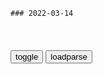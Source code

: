 ```tip
### 2022-03-14
```

<table id="tbc" style="white-space:pre-wrap">
</table>
<button onclick="toggleb()">toggle</button>
<button onclick="loadparse()">loadparse</button>
<br>
<!-- 🌸<br>🍅-　-🍑<hr>🍀 -->
<pre>
<textarea rows="30" cols="100" style="display: none" id="tar">

女性性侵害案件中，66%是熟人作案！
https://k.sina.cn/article_1147703514_m446890da03300raun.html

<font size="1" style="color:#DCDCDC">2022-03-14</font>

熟人下“缓解性冷淡药”数据告诉你熟人犯案多可怕
https://baijiahao.baidu.com/s?id=1672101651869252030&wfr=spider&for=pc

<font size="1" style="color:#DCDCDC">2022-03-14</font>

前男友三番五次上门，室友被吓到不敢独自回家。#破壳计划#-度小视
https://quanmin.baidu.com/sv?source=share-h5&pd=&vid=4557250048915406363&shared_cuid=AGLOB

女性遭遇熟人犯案时，要冷静智取，及时寻求他人帮助，

<font size="1" style="color:#DCDCDC">2022-03-14</font>

女性遭遇性侵后，如何有效地保留证据
https://www.sohu.com/a/243531284_184492

<font size="1" style="color:#DCDCDC">2022-03-14</font>

葛优在电影中塑造众多经典形象，眼睛眉毛全是戏，太厉害了,综艺,脱口秀,好看视频
https://haokan.baidu.com/v?vid=6667561187335434893&sfrom=baidu-feed

那不成啊，得按合同办。

<font size="1" style="color:#DCDCDC">2022-03-14</font>

去年法g种族主义、仇外行为大增 案犯中妇女和老人较多
https://mbd.baidu.com/newspage/data/landingsuper?context=%7B%22nid%22%3A%22news_9662019280234928519%22%7D&n_type=-1&p_from=-1

<font size="1" style="color:#DCDCDC">2022-03-14</font>

华z：后金攻破朝鲜王朝，仁祖投降赤脚走向皇太极，行三跪九叩礼,影视,历史片,好看视频
https://haokan.baidu.com/v?vid=12657660288655781514&sfrom=baidu-feed

早晚有一天，你会给这片土地带来最惨痛的失败，你会令这个gj陷入黑暗。

<font size="1" style="color:#DCDCDC">2022-03-14</font>

新三g：许褚杀貂蝉，曹操怒骂她没想杀我，许褚：我去领三十军棍,影视,历史片,好看视频
https://haokan.baidu.com/v?vid=8324301456858476012&sfrom=baidu-feed

主公喜欢的是已婚的少妇，尤其是别人家的媳妇。

<font size="1" style="color:#DCDCDC">2022-03-14</font>

zg能否跳过资本主义进入下一期文明？侧枝盲端竟暗含人类前途,财经,商界名人,好看视频
https://haokan.baidu.com/v?vid=10995690601962243179&sfrom=baidu-feed

<font size="1" style="color:#DCDCDC">2022-03-22</font>

大病不大治！现代医院早已沦为商业系统，医德再次面临挑战！,财经,公司经管,好看视频
https://haokan.baidu.com/v?vid=37407123312106713&sfrom=baidu-feed

王东岳

你下一个支架进去，人工做的再光滑，也不可能有血管内皮的那个光滑程度。何况他还是一个异物，免疫系统会对它产生排异反应。

古人三十九岁玩完了，所以感觉不到这个东西。今天你把命折腾得老长，所有人都逃不掉。

75%他就已经把你吓慌了，然后支架就放进去了。本来这个之家可以二十年以后再放，你提前二十年钱交给医院了，麻烦留给自己了。

<font size="1" style="color:#DCDCDC">2022-03-14</font>

韩大h：韩g的困境，能靠“反h”来纾解吗？
https://mbd.baidu.com/newspage/data/landingsuper?context=%7B%22nid%22%3A%22news_9084534023463327265%22%7D&n_type=-1&p_from=-1

<font size="1" style="color:#DCDCDC">2022-03-14</font>

y朗掀起一波又一波反美高潮
http://epaper.chinatibetnews.com/xzsb/202001/07/content_8924.html

<font size="1" style="color:#DCDCDC">2022-03-14</font>

笑看键盘侠“围z救美”－乌有之乡
http://m.wyzxwk.com/content.php?classid=19&cpage=0&id=424455

<font size="1" style="color:#DCDCDC">2022-03-14</font>

外交b否认z府参与支持反日游行示威|外交b发言人|领土主q|日方_网易新闻
https://www.163.com/news/article/8BN2L4L700014JB5.html

是公z的自发行为。

<font size="1" style="color:#DCDCDC">2022-03-14</font>

男子记录恋爱一个月女友车上坐姿变化，越看越感觉上当：全g统一,汽车,汽车保养,好看视频
https://haokan.baidu.com/v?vid=1313690698212859332&sfrom=baidu-feed

l冷亦097
办完了，放松了，谁不知道谁

w442035
精辟，是赤裸相见过，所以才放的开。

z三先生y
坦诚相见

<font size="1" style="color:#DCDCDC">2022-03-14</font>

</textarea>
</pre>
<!-- 🍀<br>🍑-　-🍅<hr>🌸 -->

```note
```

<script src="https://cdn.jsdelivr.net/npm/jquery@3.5.1/dist/jquery.min.js"></script>

<link rel="stylesheet" href="https://cdn.jsdelivr.net/gh/fancyapps/fancybox@3.5.7/dist/jquery.fancybox.min.css" />
<script src="https://cdn.jsdelivr.net/gh/fancyapps/fancybox@3.5.7/dist/jquery.fancybox.min.js"></script>

<script type="text/javascript">

var __urlRegex = /(\b(https?|ftp|file):\/\/[-A-Z0-9+&@#\/%?=~_|!:,.;]*[-A-Z0-9+&@#\/%=~_|])/ig;
var __imgRegex = /\.(?:jpe?g|gif|png|webp)$/i;

loadparse();

function parseURL($string){

    var exp = __urlRegex;
    return $string.replace(exp,function(match){
            __imgRegex.lastIndex=0;
            if(__imgRegex.test(match)){
                return '<a data-fancybox="gallery" href="' + match.replace("/p=700", "")
                 + '"><img src="' + match.replace("/p=700", "/p=160x200")+'" width="64"></a>';
            }
            else{
                return '<a href="' + match + '" target="_blank">' + match + '</a>';
            }
        }
    );
}

function loadparse() {
  tbc.innerHTML = parseURL(tar.value);
}

function toggleb() {
  var x = document.getElementById("tar");
  if (x.style.display === "none") {
    x.style.display = "";
  } else {
    x.style.display = "none";
  }
}

</script>
